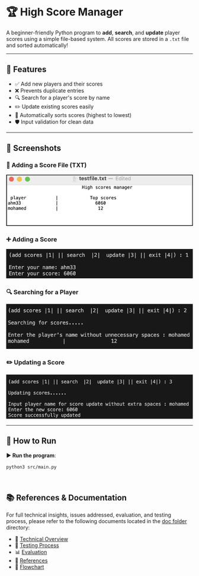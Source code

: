 # 🏆 High Score Manager

A beginner-friendly Python program to **add**, **search**, and **update** player scores using a simple file-based system. All scores are stored in a `.txt` file and sorted automatically!

---

## 🧠 Features

- ✅ Add new players and their scores
- ❌ Prevents duplicate entries
- 🔍 Search for a player's score by name
- ✏️ Update existing scores easily
- 🔢 Automatically sorts scores (highest to lowest)
- 🛡️ Input validation for clean data

---
## 📸 Screenshots

### 📂 Adding a Score File (TXT)  
![Score File](assets/Score%20File.png)

### ➕ Adding a Score  
![Add Score](assets/Adding.png)

### 🔍 Searching for a Player  
![Search Player](assets/Searching.png)

### ✏️ Updating a Score  
![Update Score](assets/Updating.png)


---

## 🚀 How to Run  

**▶️ Run the program**:

```bash
python3 src/main.py
```

<br>

## 📚 References & Documentation

For full technical insights, issues addressed, evaluation, and testing process, please refer to the following documents located in the [doc folder](docs/) directory:

- 📄 [Technical Overview](docs/Technical%20Overview.pdf)  
- 🧪 [Testing Process](docs/testing%20process.pdf)  
- 📊 [Evaluation](docs/Evaluation.pdf)  
- 🔗 [References](docs/References.pdf)  
- 🔁 [Flowchart](docs/flowchart.pdf)  



